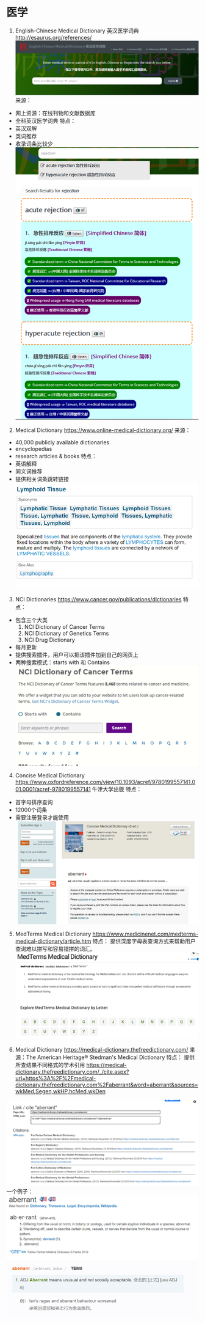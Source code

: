 # 医学
1. English-Chinese Medical Dictionary 英汉医学词典
http://esaurus.org/references/
![1](../image/kx/1.PNG)
来源：
- 网上资源：在线刊物和文献数据库
- 全科英汉医学词典
特点： 
- 英汉双解
- 类词推荐
- 收录词条比较少
![2](../image/kx/2.PNG)

2. Medical Dictionary
https://www.online-medical-dictionary.org/
来源：
- 40,000 publicly available dictionaries
- encyclopedias
 - research articles & books
 特点：
 - 英语解释
 - 同义词推荐
 - 提供相关词条跳转链接
 ![3](../image/kx/3.PNG)

 3. NCI Dictionaries
 https://www.cancer.gov/publications/dictionaries
 特点：
- 包含三个大类
	1. NCI Dictionary of Cancer Terms
	2. NCI Dictionary of Genetics Terms
	3. NCI Drug Dictionary
- 每月更新
- 提供搜索插件，用户可以把该插件加到自己的网页上
- 两种搜索模式：starts with 和 Contains
![5](../image/kx/5.PNG)

4. Concise Medical Dictionary
https://www.oxfordreference.com/view/10.1093/acref/9780199557141.001.0001/acref-9780199557141
牛津大学出版 
特点：
- 首字母排序查询
- 12000个词条
- 需要注册登录才能使用
![6](../image/kx/6.PNG)

5. MedTerms Medical Dictionary
https://www.medicinenet.com/medterms-medical-dictionary/article.htm
特点： 提供深度字母表查询方式来帮助用户查询难以拼写和容易错拼的词汇。
![7](../image/kx/7.PNG)

6. Medical Dictionary
https://medical-dictionary.thefreedictionary.com/
来源：The American Heritage® Stedman's Medical Dictionary
特点：
提供所查结果不同格式的学术引用
https://medical-dictionary.thefreedictionary.com/_/cite.aspx?url=https%3A%2F%2Fmedical-dictionary.thefreedictionary.com%2Faberrant&word=aberrant&sources=wkMed,Segen,wkHP,hcMed,wkDen

![8](../image/kx/8.PNG)
一个例子：
![9](../image/kx/9.PNG)
![10](../image/kx/10.PNG)